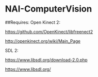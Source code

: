 # NAI-ComputerVision

##Requires:
Open Kinect 2:

https://github.com/OpenKinect/libfreenect2

http://openkinect.org/wiki/Main_Page

SDL 2:

https://www.libsdl.org/download-2.0.php

https://www.libsdl.org/
